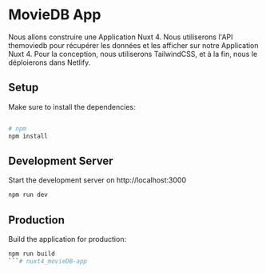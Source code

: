 # MovieDB App

Nous allons construire une Application Nuxt 4. Nous utiliserons l'API themoviedb pour récupérer les données et les afficher sur notre Application Nuxt 4. Pour la conception, nous utiliserons TailwindCSS, et à la fin, nous le déploierons dans Netlify.

## Setup

Make sure to install the dependencies:

```bash

# npm
npm install

```

## Development Server

Start the development server on http://localhost:3000

```bash
npm run dev
```

## Production

Build the application for production:

```bash
npm run build
```# nuxt4_movieDB-app
